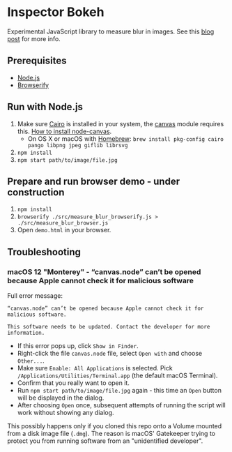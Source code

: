 # Inspector Bokeh

Experimental JavaScript library to measure blur in images. See this [blog post](https://medium.com/dawandadev/canvas-based-blur-detection-with-javascript-8d9dc25cb7d5) for more info.

## Prerequisites
* [Node.js](https://nodejs.org/)
* [Browserify](http://browserify.org/)

## Run with Node.js
1. Make sure [Cairo](http://cairographics.org/) is installed in your system, the [canvas](https://github.com/Automattic/node-canvas) module requires this. [How to install node-canvas](https://github.com/Automattic/node-canvas/wiki).
   * On OS X or macOS with [Homebrew](http://brew.sh/): `brew install pkg-config cairo pango libpng jpeg giflib librsvg`
1. `npm install`
1. `npm start path/to/image/file.jpg`

## Prepare and run browser demo - under construction
1. `npm install`
2. `browserify ./src/measure_blur_browserify.js > ./src/measure_blur_browser.js`
3. Open `demo.html` in your browser.

## Troubleshooting

### macOS 12 "Monterey" - “canvas.node” can’t be opened because Apple cannot check it for malicious software

Full error message:
```
“canvas.node” can’t be opened because Apple cannot check it for malicious software.

This software needs to be updated. Contact the developer for more information.
```

 * If this error pops up, click `Show in Finder`.
 * Right-click the file `canvas.node` file, select `Open with` and choose `Other...`.
 * Make sure `Enable: All Applications` is selected. Pick `/Applications/Utilities/Terminal.app` (the default macOS Terminal).
 * Confirm that you really want to open it.
 * Run `npm start path/to/image/file.jpg` again - this time an `Open` button will be displayed in the dialog.
 * After choosing `Open` once, subsequent attempts of running the script will work without showing any dialog.

This possibly happens only if you cloned this repo onto a Volume mounted from a disk image file (`.dmg`). The reason is macOS' Gatekeeper trying to protect you from running software from an "unidentified developer".